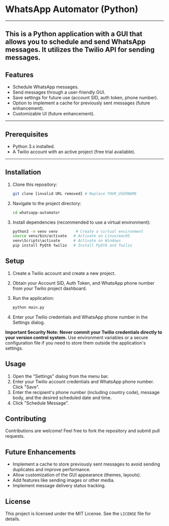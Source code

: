 # WhatsApp Automator (Python)
---
This is a Python application with a GUI that allows you to schedule and send WhatsApp messages. It utilizes the Twilio API for sending messages.
---
## Features

*   Schedule WhatsApp messages.
*   Send messages through a user-friendly GUI.
*   Save settings for future use (account SID, auth token, phone number).
*   Option to implement a cache for previously sent messages (future enhancement).
*   Customizable UI (future enhancement).
---
## Prerequisites

*   Python 3.x installed.
*   A Twilio account with an active project (free trial available).
---
## Installation

1.  Clone this repository:

    ```bash
    git clone [invalid URL removed] # Replace YOUR_USERNAME
    ```

2.  Navigate to the project directory:

    ```bash
    cd whatsapp-automator
    ```

3.  Install dependencies (recommended to use a virtual environment):

    ```bash
    python3 -m venv venv        # Create a virtual environment
    source venv/bin/activate   # Activate on Linux/macOS
    venv\Scripts\activate      # Activate on Windows
    pip install PyQt6 twilio   # Install PyQt6 and Twilio
    ```

## Setup

1.  Create a Twilio account and create a new project.
2.  Obtain your Account SID, Auth Token, and WhatsApp phone number from your Twilio project dashboard.
3.  Run the application:

    ```bash
    python main.py
    ```

4.  Enter your Twilio credentials and WhatsApp phone number in the Settings dialog.

**Important Security Note:** **Never commit your Twilio credentials directly to your version control system.** Use environment variables or a secure configuration file if you need to store them outside the application's settings.

## Usage

1.  Open the "Settings" dialog from the menu bar.
2.  Enter your Twilio account credentials and WhatsApp phone number. Click "Save".
3.  Enter the recipient's phone number (including country code), message body, and the desired scheduled date and time.
4.  Click "Schedule Message".

## Contributing

Contributions are welcome! Feel free to fork the repository and submit pull requests.

## Future Enhancements

*   Implement a cache to store previously sent messages to avoid sending duplicates and improve performance.
*   Allow customization of the GUI appearance (themes, layouts).
*   Add features like sending images or other media.
*   Implement message delivery status tracking.

## License

This project is licensed under the MIT License. See the `LICENSE` file for details.
